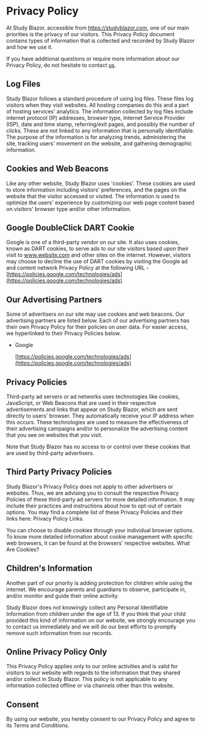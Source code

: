 # Privacy Policy

At Study Blazor, accessible from https://studyblazor.com, one of our main priorities is the privacy of our visitors. This Privacy Policy document contains types of information that is collected and recorded by Study Blazor and how we use it.

If you have additional questions or require more information about our Privacy Policy, do not hesitate to contact [us](/contact/).

## Log Files

Study Blazor follows a standard procedure of using log files. These files log visitors when they visit websites. All hosting companies do this and a part of hosting services' analytics. The information collected by log files include internet protocol (IP) addresses, browser type, Internet Service Provider (ISP), date and time stamp, referring/exit pages, and possibly the number of clicks. These are not linked to any information that is personally identifiable. The purpose of the information is for analyzing trends, administering the site, tracking users' movement on the website, and gathering demographic information.

## Cookies and Web Beacons

Like any other website, Study Blazor uses 'cookies'. These cookies are used to store information including visitors' preferences, and the pages on the website that the visitor accessed or visited. The information is used to optimize the users' experience by customizing our web page content based on visitors' browser type and/or other information.

## Google DoubleClick DART Cookie

Google is one of a third-party vendor on our site. It also uses cookies, known as DART cookies, to serve ads to our site visitors based upon their visit to www.website.com and other sites on the internet. However, visitors may choose to decline the use of DART cookies by visiting the Google ad and content network Privacy Policy at the following URL - [https://policies.google.com/technologies/ads](https://policies.google.com/technologies/ads)

## Our Advertising Partners

Some of advertisers on our site may use cookies and web beacons. Our advertising partners are listed below. Each of our advertising partners has their own Privacy Policy for their policies on user data. For easier access, we hyperlinked to their Privacy Policies below.

*   Google

    [https://policies.google.com/technologies/ads](https://policies.google.com/technologies/ads)

## Privacy Policies

Third-party ad servers or ad networks uses technologies like cookies, JavaScript, or Web Beacons that are used in their respective advertisements and links that appear on Study Blazor, which are sent directly to users' browser. They automatically receive your IP address when this occurs. These technologies are used to measure the effectiveness of their advertising campaigns and/or to personalize the advertising content that you see on websites that you visit.

Note that Study Blazor has no access to or control over these cookies that are used by third-party advertisers.

## Third Party Privacy Policies

Study Blazor's Privacy Policy does not apply to other advertisers or websites. Thus, we are advising you to consult the respective Privacy Policies of these third-party ad servers for more detailed information. It may include their practices and instructions about how to opt-out of certain options. You may find a complete list of these Privacy Policies and their links here: Privacy Policy Links.

You can choose to disable cookies through your individual browser options. To know more detailed information about cookie management with specific web browsers, it can be found at the browsers' respective websites. What Are Cookies?

## Children's Information

Another part of our priority is adding protection for children while using the internet. We encourage parents and guardians to observe, participate in, and/or monitor and guide their online activity.

Study Blazor does not knowingly collect any Personal Identifiable Information from children under the age of 13\. If you think that your child provided this kind of information on our website, we strongly encourage you to contact us immediately and we will do our best efforts to promptly remove such information from our records.

## Online Privacy Policy Only

This Privacy Policy applies only to our online activities and is valid for visitors to our website with regards to the information that they shared and/or collect in Study Blazor. This policy is not applicable to any information collected offline or via channels other than this website.

## Consent

By using our website, you hereby consent to our Privacy Policy and agree to its Terms and Conditions.